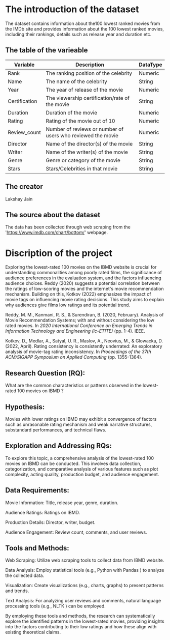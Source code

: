 # The introduction of the dataset
The dataset contains information about the100 lowest ranked movies from the IMDb site and provides information about the 100 lowest ranked movies, including their rankings, details such as release year and duration etc.

## The table of the varieable
| Variable      | Description                                     | DataType           |
| ------------- | ----------------------------------------------- | ------------------ |
| Rank          | The ranking position of the celebrity           | Numeric            |
| Name          | The name of the celebrity                        | String             |
| Year          | The year of release of the movie                 | Numeric            |
| Certification | The viewership certification/rate of the movie   | String   |
| Duration      | Duration of the movie                            | Numeric            |
| Rating        | Rating of the movie out of 10                    | Numeric            |
| Review_count  | Number of reviews or number of users who reviewed the movie | Numeric |
| Director      | Name of the director(s) of the movie             | String             |
| Writer        | Name of the writer(s) of the movie               | String             |
| Genre         | Genre or category of the movie                   | String             |
| Stars         | Stars/Celebrities in that movie                 | String             |

## The creator
Lakshay Jain

## The source about the dataset
The data has been collected through web scraping from the 'https://www.imdb.com/chart/bottom/' webpage.

# Discription of the project

Exploring the lowest-rated 100 movies on the IBMD website is crucial for understanding commonalities among poorly rated films, the significance of audience preferences in the evaluation system, and the factors influencing audience choices. Reddy (2020) suggests a potential correlation between the ratings of low-scoring movies and the internet's movie recommendation mechanism. Building on this, Kotkov (2022) emphasizes the impact of movie tags on influencing movie rating decisions. This study aims to explain why audiences give films low ratings and its potential trend.

Reddy, M. M., Kanmani, R. S., & Surendiran, B. (2020, February). Analysis of Movie Recommendation Systems; with and without considering the low rated movies. In *2020 International Conference on Emerging Trends in Information Technology and Engineering (ic-ETITE)* (pp. 1-4). IEEE.

Kotkov, D., Medlar, A., Satyal, U. R., Maslov, A., Neovius, M., & Glowacka, D. (2022, April). Rating consistency is consistently underrated: An exploratory analysis of movie-tag rating inconsistency. In *Proceedings of the 37th ACM/SIGAPP Symposium on Applied Computing* (pp. 1355-1364).


## Research Question (RQ):

What are the common characteristics or patterns observed in the lowest-rated 100 movies on IBMD ?

## Hypothesis:

Movies with lower ratings on IBMD may exhibit a convergence of factors such as unrasonable rating mechanism and weak narrative structures, substandard performances, and technical flaws.

## Exploration and Addressing RQs:

To explore this topic, a comprehensive analysis of the lowest-rated 100 movies on IBMD can be conducted. This involves data collection, categorization, and comparative analysis of various features such as plot complexity, acting quality, production budget, and audience engagement.

## Data Requirements:
Movie Information: Title, release year, genre, duration.

Audience Ratings: Ratings on IBMD.

Production Details: Director, writer, budget.

Audience Engagement: Review count, comments, and user reviews.


## Tools and Methods:
Web Scraping: Utilize web scraping tools to collect data from IBMD website.

Data Analysis: Employ statistical tools (e.g., Python with Pandas ) to analyze the collected data.

Visualization: Create visualizations (e.g., charts, graphs) to present patterns and trends.

Text Analysis: For analyzing user reviews and comments, natural language processing tools (e.g., NLTK ) can be employed.

By employing these tools and methods, the research can systematically explore the identified patterns in the lowest-rated movies, providing insights into the factors contributing to their low ratings and how these align with existing theoretical claims.
